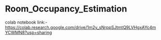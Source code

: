 # Room_Occupancy_Estimation
colab notebook link:- https://colab.research.google.com/drive/1m2y_sNrppSJtmtQ9LVHgxAYc4mYCWMN8?usp=sharing
